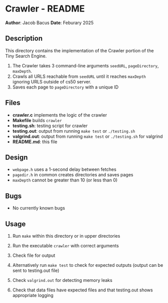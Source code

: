 # Crawler - README

**Author**: Jacob Bacus
**Date**: Feburary 2025

## Description

This directory contains the implementation of the Crawler portion of the Tiny Search Engine.
1. The Crawler takes 3 command-line arguments `seedURL`, `pageDirectory`, `maxDepth`.
2. Crawls all URLS reachable from `seedURL` until it reaches `maxDepth` ignoring URLS outside of cs50 server.
3. Saves each page to `pageDirectory` with a unique ID

## Files
- **crawler.c** implements the logic of the crawler
- **Makefile** builds `crawler`
- **testing.sh**: testing script for crawler
- **testing.out**: output from running `make test` or `./testing.sh`
- **valgrind.out**: output from running `make test` or `./testing.sh` for valgrind
- **README.md**: this file

## Design
- `webpage.h` uses a 1-second delay between fetches
- `pagedir.h` in common creates directories and saves pages
- `maxDepth` cannot be greater than 10 (or less than 0)

## Bugs
- No currently known bugs

## Usage
1. Run `make` within this directory or in upper directories
2. Run the executable `crawler` with correct arguments
3. Check file for output

4. Alternatively run `make test` to check for expected outputs (output can be sent to testing.out file)
5. Check `valgrind.out` for detecting memory leaks
6. Check that data files have expected files and that testing.out shows appropriate logging